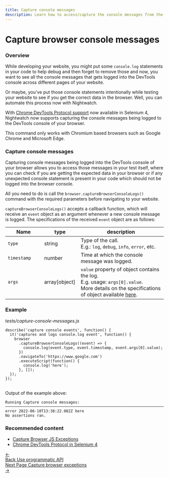 ```yaml
---
title: Capture console messages
description: Learn how to access/capture the console messages from the browser in your Nightwatch tests.
---
```


<div class="page-header"><h1>Capture browser console messages</h1></div>

### Overview
While developing your website, you might put some `console.log` statements in your code to help debug and then forget to remove those and now, you want to see all the console messages that gets logged into the DevTools console across different pages of your website.

Or maybe, you've put those console statements intentionally while testing your website to see if you get the correct data in the browser. Well, you can automate this process now with Nightwatch.

With [Chrome DevTools Protocol support](https://www.selenium.dev/documentation/webdriver/bidirectional/chrome_devtools/) now available in Selenium 4, Nightwatch now supports capturing the console messages being logged to the DevTools console of your browser.

<div class="alert alert-info">
  This command only works with Chromium based browsers such as Google Chrome and Microsoft Edge.
</div>

### Capture console messages

Capturing console messages being logged into the DevTools console of your browser allows you to access those messages in your test itself, where you can check if you are getting the expected data in your browser or if any unexpected console statement is present in your code which should not be logged into the browser console.

All you need to do is call the `browser.captureBrowserConsoleLogs()` command with the required parameters before navigating to your website.

`captureBrowserConsoleLogs()` accepts a callback function, which will receive an `event` object as an argument whenever a new console message is logged. The specifications of the received `event` object are as follows:

<table class="table table-bordered table-striped">
  <thead>
   <tr>
     <th style="width: 100px;">Name</th>
     <th style="width: 100px;">type</th>
     <th>description</th>
   </tr>
  </thead>
  <tbody>
    <tr>
      <td><code>type</code></td>
      <td>string</td>
      <td>Type of the call.<br>E.g.: <code>log</code>, <code>debug</code>, <code>info</code>, <code>error</code>, etc.</td>
    </tr>
    <tr>
      <td><code>timestamp</code></td>
      <td>number</td>
      <td>Time at which the console message was logged.</td>
    </tr>    
    <tr>
      <td><code>args</code><br></td>
      <td>array[object]</td>
      <td><code>value</code> property of object contains the log.<br>E.g. usage: <code>args[0].value</code>.<br>
        More details on the specifications of object available <a href="https://chromedevtools.github.io/devtools-protocol/tot/Runtime/#type-RemoteObject">here</a>.
      </td>
    </tr>
  </tbody>
</table>

### Example

<div class="sample-test"><i>tests/capture-console-messages.js</i>
<pre class="line-numbers language-javascript">
<code class="language-javascript">describe('capture console events', function() {
  it('captures and logs console.log event', function() {
    browser
      .captureBrowserConsoleLogs((event) => {
        console.log(event.type, event.timestamp, event.args[0].value);
      })
      .navigateTo('https://www.google.com')
      .executeScript(function() {
        console.log('here');
      }, []);
  });
});
</code>
</pre></div>

Output of the example above:

<pre class="hide-indicator"><code class="language-bash">Running Capture console messages:
─────────────────────────────────────────────────────────────────────────────────
error 2022-06-10T13:38:22.082Z here
No assertions ran.
</code></pre>

### Recommended content
- [Capture Browser JS Exceptions](/guide/running-tests/catch-js-exceptions.html)
- [Chrome DevTools Protocol in Selenium 4](https://www.selenium.dev/documentation/webdriver/bidirectional/chrome_devtools/)

 <div class="doc-pagination pt-40">
  <div class="previous">
    <a href="/guide/running-tests/programmatic-api.html">
      <span>←</span>
        <div class="d-flex flex-column">
          <span class="smallT">Back</span>
          <span class="bigT">Use programmatic API</span>
        </div>
    </a>
  </div>
  <div class="next">
    <a href="/guide/running-tests/catch-js-exceptions.html">
        <div class="d-flex flex-column">
          <span class="smallT">Next Page</span>
          <span class="bigT">Capture browser exceptions</span>
        </div>
        <span>→</span>
    </a>
  </div>
</div>